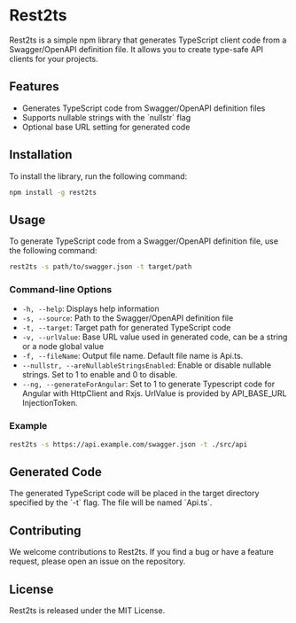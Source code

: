 # Rest2ts

Rest2ts is a simple npm library that generates TypeScript client code from a Swagger/OpenAPI definition file. It allows you to create type-safe API clients for your projects.

## Features

- Generates TypeScript code from Swagger/OpenAPI definition files
- Supports nullable strings with the \`nullstr\` flag
- Optional base URL setting for generated code

## Installation

To install the library, run the following command:

```bash
npm install -g rest2ts
```

## Usage

To generate TypeScript code from a Swagger/OpenAPI definition file, use the following command:

```bash
rest2ts -s path/to/swagger.json -t target/path
```

### Command-line Options

- `-h, --help`: Displays help information
- `-s, --source`: Path to the Swagger/OpenAPI definition file
- `-t, --target`: Target path for generated TypeScript code
- `-v, --urlValue`: Base URL value used in generated code, can be a string or a node global value
- `-f, --fileName`: Output file name. Default file name is Api.ts.
- `--nullstr, --areNullableStringsEnabled`: Enable or disable nullable strings. Set to 1 to enable and 0 to disable.
- `--ng, --generateForAngular`: Set to 1 to generate Typescript code for Angular with HttpClient and Rxjs. UrlValue is provided by API_BASE_URL InjectionToken.

### Example

```bash
rest2ts -s https://api.example.com/swagger.json -t ./src/api
```

## Generated Code

The generated TypeScript code will be placed in the target directory specified by the \`-t\` flag. The file will be named \`Api.ts\`.

## Contributing

We welcome contributions to Rest2ts. If you find a bug or have a feature request, please open an issue on the repository.

## License

Rest2ts is released under the MIT License.
